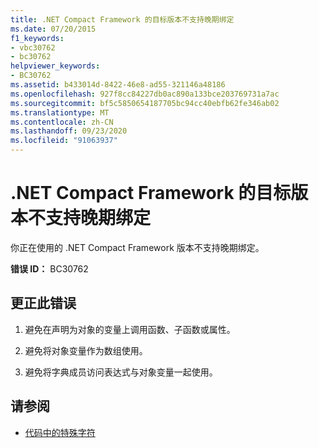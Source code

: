 ```yaml
---
title: .NET Compact Framework 的目标版本不支持晚期绑定
ms.date: 07/20/2015
f1_keywords:
- vbc30762
- bc30762
helpviewer_keywords:
- BC30762
ms.assetid: b433014d-8422-46e8-ad55-321146a48186
ms.openlocfilehash: 927f8cc84227db0ac890a133bce203769731a7ac
ms.sourcegitcommit: bf5c5850654187705bc94cc40ebfb62fe346ab02
ms.translationtype: MT
ms.contentlocale: zh-CN
ms.lasthandoff: 09/23/2020
ms.locfileid: "91063937"
---
```

# <a name="the-targeted-version-of-the-net-compact-framework-does-not-support-latebinding"></a>.NET Compact Framework 的目标版本不支持晚期绑定

你正在使用的 .NET Compact Framework 版本不支持晚期绑定。  
  
 **错误 ID：** BC30762  
  
## <a name="to-correct-this-error"></a>更正此错误  
  
1. 避免在声明为对象的变量上调用函数、子函数或属性。  
  
2. 避免将对象变量作为数组使用。  
  
3. 避免将字典成员访问表达式与对象变量一起使用。  
  
## <a name="see-also"></a>请参阅

- [代码中的特殊字符](../programming-guide/program-structure/special-characters-in-code.md)
